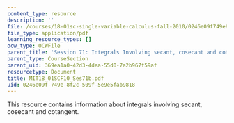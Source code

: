 ```yaml
---
content_type: resource
description: ''
file: /courses/18-01sc-single-variable-calculus-fall-2010/0246e09f749e8f2c509f5e9e5fab9818_MIT18_01SCF10_Ses71b.pdf
file_type: application/pdf
learning_resource_types: []
ocw_type: OCWFile
parent_title: 'Session 71: Integrals Involving secant, cosecant and cotangent'
parent_type: CourseSection
parent_uid: 369ea1a0-42d3-4dea-55d0-7a2b967f59af
resourcetype: Document
title: MIT18_01SCF10_Ses71b.pdf
uid: 0246e09f-749e-8f2c-509f-5e9e5fab9818
---
```

This resource contains information about integrals involving secant, cosecant and cotangent.

